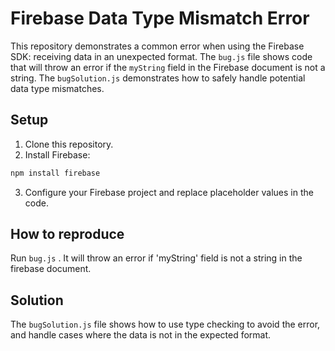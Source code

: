 # Firebase Data Type Mismatch Error

This repository demonstrates a common error when using the Firebase SDK: receiving data in an unexpected format.  The `bug.js` file shows code that will throw an error if the `myString` field in the Firebase document is not a string.  The `bugSolution.js` demonstrates how to safely handle potential data type mismatches.

## Setup

1.  Clone this repository.
2.  Install Firebase:
```bash
npm install firebase
```
3.  Configure your Firebase project and replace placeholder values in the code.

## How to reproduce
Run `bug.js` . It will throw an error if 'myString' field is not a string in the firebase document. 

## Solution
The `bugSolution.js` file shows how to use type checking to avoid the error, and handle cases where the data is not in the expected format.
